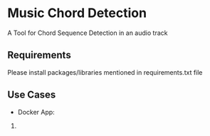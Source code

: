 # Music Chord Detection
A Tool for Chord Sequence Detection in an audio track

## Requirements
Please install packages/libraries mentioned in requirements.txt file

## Use Cases
* Docker App:
1. 




